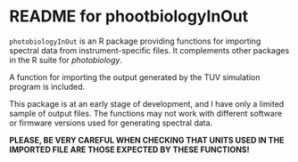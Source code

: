 # README for phootbiologyInOut #

`photobiologyInOut` is an R package providing functions for importing spectral data from instrument-specific files. It complements other packages in the  R suite for _photobiology_.

A function for importing the output generated by the TUV simulation program is included.

This package is at an early stage of development, and I have only a limited sample of output files. The functions may not work with different software or firmware versions used for generating spectral data.

__PLEASE, BE VERY CAREFUL WHEN CHECKING THAT UNITS USED IN THE IMPORTED FILE ARE THOSE EXPECTED BY THESE FUNCTIONS!__
